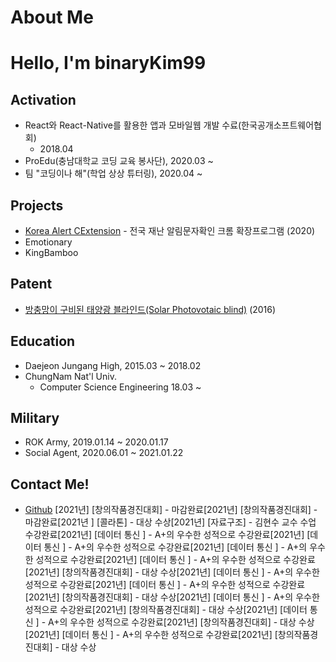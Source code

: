 # About Me

# Hello, I'm binaryKim99

## Activation

- React와 React-Native를 활용한 앱과 모바일웹 개발 수료(한국공개소프트웨어협회)
  - 2018.04
- ProEdu(충남대학교 코딩 교육 봉사단), 2020.03 ~
- 팀 "코딩이나 해"(학업 상상 튜터링), 2020.04 ~

## Projects

- [Korea Alert CExtension](https://github.com/DuckSooKoong/Korea_Alert_CExtension) - 전국 재난 알림문자확인 크롬 확장프로그램 (2020)
- Emotionary
- KingBamboo

## Patent

- [방충망이 구비된 태양광 블라인드(Solar Photovotaic blind)](http://kipris.or.kr/mobile/search/view_patent.do?applno=1020160075033) (2016)

## Education

- Daejeon Jungang High, 2015.03 ~ 2018.02
- ChungNam Nat'l Univ.
  - Computer Science Engineering 18.03 ~

## Military

- ROK Army, 2019.01.14 ~ 2020.01.17
- Social Agent, 2020.06.01 ~ 2021.01.22

## Contact Me!

- [Github](https://github.com/dblepart99)
[2021년] [창의작품경진대회] - 마감완료[2021년] [창의작품경진대회] - 마감완료[2021년 ] [콜라톤] - 대상 수상[2021년] [자료구조] - 김현수 교수 수업 수강완료[2021년] [데이터 통신 ] - A+의 우수한 성적으로 수강완료[2021년] [데이터 통신 ] - A+의 우수한 성적으로 수강완료[2021년] [데이터 통신 ] - A+의 우수한 성적으로 수강완료[2021년] [데이터 통신 ] - A+의 우수한 성적으로 수강완료[2021년] [창의작품경진대회] - 대상 수상[2021년] [데이터 통신 ] - A+의 우수한 성적으로 수강완료[2021년] [데이터 통신 ] - A+의 우수한 성적으로 수강완료[2021년] [창의작품경진대회] - 대상 수상[2021년] [데이터 통신 ] - A+의 우수한 성적으로 수강완료[2021년] [창의작품경진대회] - 대상 수상[2021년] [데이터 통신 ] - A+의 우수한 성적으로 수강완료[2021년] [창의작품경진대회] - 대상 수상[2021년] [데이터 통신 ] - A+의 우수한 성적으로 수강완료[2021년] [창의작품경진대회] - 대상 수상